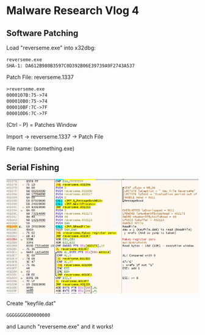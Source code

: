 # Malware Research Vlog 4

## Software Patching

Load "reverseme.exe" into x32dbg:

```
reverseme.exe
SHA-1: DA612B980B3597C0D392B06E39739A9F2743A537
```

Patch File: reverseme.1337
```
>reverseme.exe
0000107B:75->74
000010B0:75->74
000010BF:7C->7F
000010D6:7C->7F
```

(Ctrl - P) = Patches Window

Import -> reverseme.1337 -> Patch File

File name: (something.exe)

## Serial Fishing

![MRV4_reverseme](MRV4.jpg)

Create "keyfile.dat"

```
GGGGGGGG00000000

```

and Launch "reverseme.exe" and it works!

